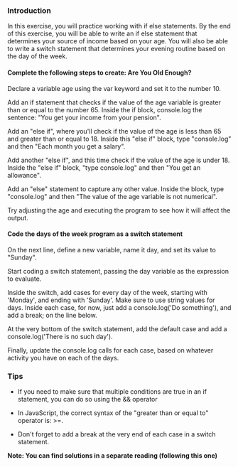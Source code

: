 ### Introduction
In this exercise, you will practice working with if else statements. By the end of this exercise, you will be able to write an if else statement that determines your source of income based on your age. You will also be able to write a switch statement that determines your evening routine based on the day of the week.

#### Complete the following steps to create: Are You Old Enough? 
Declare a variable age using the var keyword and set it to the number 10.

Add an if statement that checks if the value of the age variable is greater than or equal to the number 65. Inside the if block, console.log the sentence: "You get your income from your pension".

Add an "else if",  where you'll check if the value of the age is less than 65 and greater than or equal to 18. Inside this "else if" block, type "console.log" and then "Each month you get a salary".

Add another "else if", and this time check if the value of the age is under 18. Inside the "else if" block, "type console.log" and then "You get an allowance".

Add an "else" statement to capture any other value. Inside the block, type "console.log" and then "The value of the age variable is not numerical".

Try adjusting the age and executing the program to see how it will affect the output.

#### Code the days of the week program as a switch statement
On the next line, define a new variable, name it day, and set its value to "Sunday".

Start coding a switch statement, passing the day variable as the expression to evaluate.

Inside the switch, add cases for every day of the week, starting with 'Monday', and ending with 'Sunday'. Make sure to use string values for days. Inside each case, for now, just add a console.log('Do something'), and add a break; on the line below.

At the very bottom of the switch statement, add the default case and add a console.log('There is no such day').

Finally, update the console.log calls for each case, based on whatever activity you have on each of the days.

### Tips
- If you need to make sure that multiple conditions are true in an if statement, you can do so using the && operator

- In JavaScript, the correct syntax of the "greater than or equal to" operator is: >=.

- Don't forget to add a break at the very end of each case in a switch statement.

**Note: You can find solutions in a separate reading (following this one)**